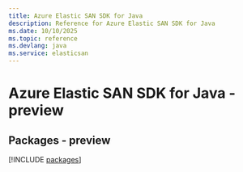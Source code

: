 ```yaml
---
title: Azure Elastic SAN SDK for Java
description: Reference for Azure Elastic SAN SDK for Java
ms.date: 10/10/2025
ms.topic: reference
ms.devlang: java
ms.service: elasticsan
---
```

# Azure Elastic SAN SDK for Java - preview
## Packages - preview
[!INCLUDE [packages](elastic-san-index.md)]